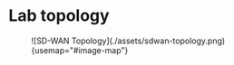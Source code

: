 # Lab topology


<figure>
  ![SD-WAN Topology](./assets/sdwan-topology.png){usemap="#image-map"}
   <map name="image-map">
     <area target="" alt="Singapore-Branch" title="Singapore-Branch" href="telnet://127.0.0.1:9007" coords="603,245,31" shape="circle">
     <area target="" alt="Singapore-FW" title="Singapore-FW" href="telnet://127.0.0.1:9008" coords="800,226,841,251" shape="rect">    
     <area target="" alt="London-Branch" title="London-Branch" href="telnet://127.0.0.1:9004" coords="291,246,31" shape="circle">
     <area target="" alt="London-FW" title="London-FW" href="telnet://127.0.0.1:9005" coords="62,228,98,257" shape="rect">  
     <area target="" alt="Stockholm-Branch" title="Stockholm-Branch" href="telnet://127.0.0.1:9009" coords="278,733,35" shape="circle">
     <area target="" alt="Stockholm-User" title="Stockholm-User" href="telnet://127.0.0.1:9011" coords="43,816,87,849" shape="rect">
     <area target="" alt="Stockholm-FW" title="Stockholm-FW" href="telnet://127.0.0.1:9010" coords="42,713,84,744" shape="rect"> 
     <area target="" alt="Sydney-Branch" title="Sydney-Branch" href="telnet://127.0.0.1:9012" coords="603,733,30" shape="circle">
     <area target="" alt="Sydney-FW" title="Sydney-FW" href="telnet://127.0.0.1:9013" coords="802,707,840,737" shape="rect">
     <area target="" alt="Sydney-User" title="Sydney-User" href="telnet://127.0.0.1:9014" coords="801,818,843,848" shape="rect">
     <area target="" alt="Controller-1" title="Controller-1" href="telnet://127.0.0.1:9002" coords="454,30,36" shape="circle">
   </map>
</figure>
